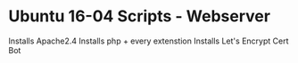 # Ubuntu 16-04 Scripts - Webserver
Installs Apache2.4
Installs php + every extenstion
Installs Let's Encrypt Cert Bot